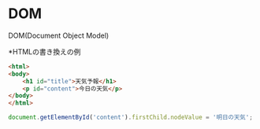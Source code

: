 # DOM
DOM(Document Object Model)

*HTMLの書き換えの例

```html
<html>
<body>
    <h1 id="title">天気予報</h1>
    <p id="content">今日の天気</p>
</body>
</html>
```

```JavaScript
document.getElementById('content').firstChild.nodeValue = '明日の天気';
```